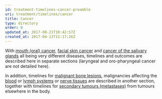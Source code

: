 ```yaml
---
id: treatment-timelines-cancer-preamble
uri: treatment/timelines/cancer
title: Cancer
type: directory
order: 0
updated_at: 2017-08-21T10:42:57Z
created_at: 2017-04-13T11:17:26Z
---
```


<p>With <a href="/treatment/timelines/cancer/mouth-cancer">mouth (oral) cancer</a>,
    <a href="/treatment/timelines/cancer/facial-skin-cancer">facial skin cancer</a>    and <a href="/treatment/timelines/cancer/salivary-gland-cancer">cancer of the salivary glands</a>    all being very different diseases, timelines and outcomes
    are described here in separate sections (laryngeal and oro-pharyngeal
    cancer are not detailed here).</p>
<p>In addition, timelines for <a href="/treatment/timelines/bone-lesion">malignant bone lesions</a>,
    malignancies affecting the <a href="/treatment/timelines/tumour/blood-malignancy">blood</a>    or <a href="/treatment/timelines/tumour/other">lymph systems</a>    or <a href="/treatment/timelines/tumour/other">nerve tissues</a>    are described in another section, together with timelines
    for <a href="/treatment/timelines/tumour/metastases">secondary tumours (metastases)</a>    from tumours elsewhere in the body.</p>
